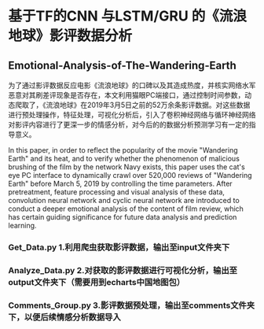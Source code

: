 # 基于TF的CNN 与LSTM/GRU 的《流浪地球》影评数据分析
## Emotional-Analysis-of-The-Wandering-Earth
为了通过影评数据反应电影《流浪地球》的口碑以及其造成热度，并核实网络水军恶意对其刷差评现象是否存在，本文利用猫眼PC端接口，通过控制时间参数，动态爬取了，《流浪地球》在2019年3月5日之前的52万余条影评数据。对这些数据进行预处理操作，特征处理，可视化分析后，引入了卷积神经网络与循环神经网络对影评内容进行了更深一步的情感分析，对今后的的数据分析预测学习有一定的指导意义。

In this paper, in order to reflect the popularity of the movie "Wandering Earth" and its heat, and to verify whether the phenomenon of malicious brushing of the film by the network Navy exists, this paper uses the cat's eye PC interface to dynamically crawl over 520,000 reviews of "Wandering Earth" before March 5, 2019 by controlling the time parameters. After pretreatment, feature processing and visual analysis of these data, convolution neural network and cyclic neural network are introduced to conduct a deeper emotional analysis of the content of film review, which has certain guiding significance for future data analysis and prediction learning. 

### Get_Data.py 1.利用爬虫获取影评数据，输出至input文件夹下

### Analyze_Data.py 2.对获取的影评数据进行可视化分析，输出至output文件夹下（需要用到echarts中国地图包）

### Comments_Group.py 3.影评数据预处理，输出至comments文件夹下，以便后续情感分析数据导入
